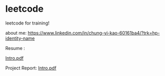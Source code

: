 # leetcode
leetcode for training!

about me:
  https://www.linkedin.com/in/chung-yi-kao-60161ba4/?trk=hp-identity-name


Resume :

[Intro.pdf](https://github.com/backman-git/CV/blob/master/Chung_Yi_Kao.pdf)

Project Report:
[Intro.pdf](https://github.com/backman-git/CV/blob/master/projectReport2017.pdf)

